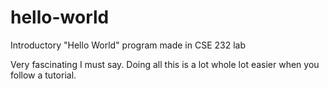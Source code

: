 # hello-world
Introductory "Hello World" program made in CSE 232 lab

Very fascinating I must say. Doing all this is a lot whole lot easier when you follow a tutorial.
